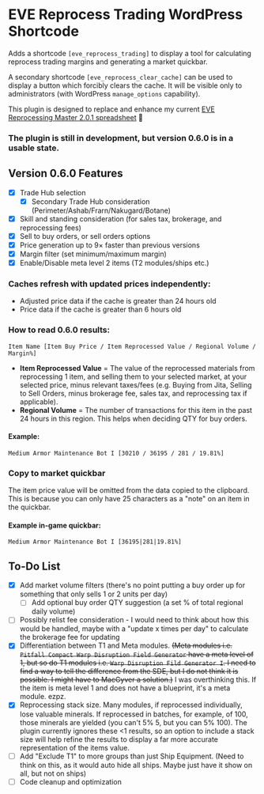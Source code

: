 # EVE Reprocess Trading WordPress Shortcode

Adds a shortcode `[eve_reprocess_trading]` to display a tool for calculating reprocess trading margins and generating a market quickbar.

A secondary shortcode `[eve_reprocess_clear_cache]` can be used to display a button which forcibly clears the cache. It will be visible only to administrators (with WordPress `manage_options` capability).

This plugin is designed to replace and enhance my current [EVE Reprocessing Master 2.0.1 spreadsheet](https://docs.google.com/spreadsheets/d/13WKDTn-dqjOnJ2HG1KWYh4hZ8Pxv87vWsUtC65It5Mw/edit?usp=sharing) 🔗

### The plugin is still in development, but version 0.6.0 is in a usable state.

## Version 0.6.0 Features

- [x] Trade Hub selection
  - [x] Secondary Trade Hub consideration (Perimeter/Ashab/Frarn/Nakugard/Botane)
- [x] Skill and standing consideration (for sales tax, brokerage, and reprocessing fees)
- [x] Sell to buy orders, or sell orders options
- [x] Price generation up to 9× faster than previous versions
- [x] Margin filter (set minimum/maximum margin)
- [x] Enable/Disable meta level 2 items (T2 modules/ships etc.)

### Caches refresh with updated prices independently:
- Adjusted price data if the cache is greater than 24 hours old
- Price data if the cache is greater than 6 hours old

### How to read 0.6.0 results:
`Item Name [Item Buy Price / Item Reprocessed Value / Regional Volume / Margin%]`

- **Item Reprocessed Value** = The value of the reprocessed materials from reprocessing 1 item, and selling them to your selected market, at your selected price, minus relevant taxes/fees (e.g. Buying from Jita, Selling to Sell Orders, minus brokerage fee, sales tax, and reprocessing tax if applicable).
- **Regional Volume** = The number of transactions for this item in the past 24 hours in this region. This helps when deciding QTY for buy orders.

#### Example:
`Medium Armor Maintenance Bot I [30210 / 36195 / 281 / 19.81%]`

### Copy to market quickbar
The item price value will be omitted from the data copied to the clipboard. This is because you can only have 25 characters as a "note" on an item in the quickbar.

#### Example in-game quickbar:
`Medium Armor Maintenance Bot I [36195|281|19.81%]`

## To-Do List
- [x] Add market volume filters (there's no point putting a buy order up for something that only sells 1 or 2 units per day)
  - [ ] Add optional buy order QTY suggestion (a set % of total regional daily volume)
- [ ] Possibly relist fee consideration - I would need to think about how this would be handled, maybe with a "update x times per day" to calculate the brokerage fee for updating
- [x] Differentiation between T1 and Meta modules. ~~(Meta modules i.e. `Pitfall Compact Warp Disruption Field Generator` have a meta level of 1, but so do T1 modules i.e. `Warp Disruption Fild Generator I`. I need to find a way to tell the difference from the SDE, but I do not think it is possible. I might have to MacGyver a solution.)~~ I was overthinking this. If the item is meta level 1 and does not have a blueprint, it's a meta module. ezpz.
- [x] Reprocessing stack size. Many modules, if reprocessed individually, lose valuable minerals. If reprocessed in batches, for example, of 100, those minerals are yielded (you can't 5% 5, but you can 5% 100). The plugin currently ignores these <1 results, so an option to include a stack size will help refine the results to display a far more accurate representation of the items value.
- [ ] Add "Exclude T1" to more groups than just Ship Equipment. (Need to think on this, as it would auto hide all ships. Maybe just have it show on all, but not on ships)
- [ ] Code cleanup and optimization
